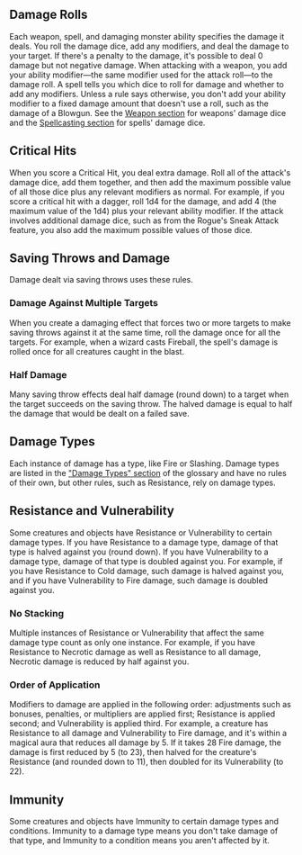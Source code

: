 
## Damage Rolls
Each weapon, spell, and damaging monster ability specifies the damage it deals. You roll the damage dice, add any modifiers, and deal the damage to your target. If there's a penalty to the damage, it's possible to deal 0 damage but not negative damage.
When attacking with a weapon, you add your ability modifier—the same modifier used for the attack roll—to the damage roll. A spell tells you which dice to roll for damage and whether to add any modifiers. Unless a rule says otherwise, you don't add your ability modifier to a fixed damage amount that doesn't use a roll, such as the damage of a Blowgun. See the [Weapon section](https://lolindhir.github.io/PnP/rules/equipment/weapons) for weapons' damage dice and the [Spellcasting section](https://lolindhir.github.io/PnP/rules/general/spellcasting) for spells' damage dice.



## Critical Hits
When you score a Critical Hit, you deal extra damage. Roll all of the attack's damage dice, add them together, and then add the maximum possible value of all those dice plus any relevant modifiers as normal.
For example, if you score a critical hit with a dagger, roll 1d4 for the damage, and add 4 (the maximum value of the 1d4) plus your relevant ability modifier.
If the attack involves additional damage dice, such as from the Rogue's Sneak Attack feature, you also add the maximum possible values of those dice.



## Saving Throws and Damage
Damage dealt via saving throws uses these rules.

### Damage Against Multiple Targets
When you create a damaging effect that forces two or more targets to make saving throws against it at the same time, roll the damage once for all the targets. For example, when a wizard casts Fireball, the spell's damage is rolled once for all creatures caught in the blast.

### Half Damage
Many saving throw effects deal half damage (round down) to a target when the target succeeds on the saving throw. The halved damage is equal to half the damage that would be dealt on a failed save.



## Damage Types
Each instance of damage has a type, like Fire or Slashing. Damage types are listed in the ["Damage Types" section](https://lolindhir.github.io/PnP/rules/glossary/damage_types) of the glossary and have no rules of their own, but other rules, such as Resistance, rely on damage types.





## Resistance and Vulnerability
Some creatures and objects have Resistance or Vulnerability to certain damage types. If you have Resistance to a damage type, damage of that type is halved against you (round down). If you have Vulnerability to a damage type, damage of that type is doubled against you. For example, if you have Resistance to Cold damage, such damage is halved against you, and if you have Vulnerability to Fire damage, such damage is doubled against you.

### No Stacking
Multiple instances of Resistance or Vulnerability that affect the same damage type count as only one instance. For example, if you have Resistance to Necrotic damage as well as Resistance to all damage, Necrotic damage is reduced by half against you.

### Order of Application
Modifiers to damage are applied in the following order: adjustments such as bonuses, penalties, or multipliers are applied first; Resistance is applied second; and Vulnerability is applied third. For example, a creature has Resistance to all damage and Vulnerability to Fire damage, and it's within a magical aura that reduces all damage by 5. If it takes 28 Fire damage, the damage is first reduced by 5 (to 23), then halved for the creature's Resistance (and rounded down to 11), then doubled for its Vulnerability (to 22).



## Immunity
Some creatures and objects have Immunity to certain damage types and conditions. Immunity to a damage type means you don't take damage of that type, and Immunity to a condition means you aren't affected by it.